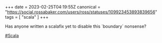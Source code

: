 +++
date = 2023-02-25T04:19:55Z
canonical = "https://social.rossabaker.com/users/ross/statuses/109923453893839656"
tags = [ "scala" ]
+++

<p>Has anyone written a scalafix yet to disable this `boundary` nonsense?</p><p><a href="https://social.rossabaker.com/tags/Scala" class="mention hashtag" rel="tag">#<span>Scala</span></a></p>
